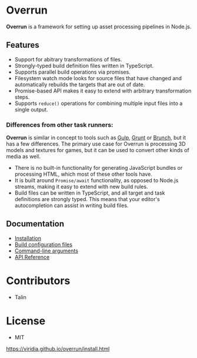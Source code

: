 # Overrun

**Overrun** is a framework for setting up asset processing pipelines in Node.js.

## Features

- Support for abitrary transformations of files.
- Strongly-typed build definition files written in TypeScript.
- Supports parallel build operations via promises.
- Filesystem watch mode looks for source files that have changed and automatically rebuilds
  the targets that are out of date.
- Promise-based API makes it easy to extend with arbitrary transformation steps.
- Supports `reduce()` operations for combining multiple input files into a single output.

### Differences from other task runners:

**Overrun** is similar in concept to tools such as [Gulp](https://gulpjs.com/),
[Grunt](https://gruntjs.com/) or [Brunch](https://brunch.io/), but it has a few
differences. The primary use case for Overrun is processing 3D models and textures for games, but
it can be used to convert other kinds of media as well.

- There is no built-in functionality for generating JavaScript bundles or processing HTML, which
  most of these other tools have.
- It is built around `Promise/await` functionality, as opposed to Node.js streams, making it easy
  to extend with new build rules.
- Build files can be written in TypeScript, and all target and task definitions are strongly
  typed. This means that your editor's autocompletion can assist in writing build files.

## Documentation

  * [Installation](https://viridia.github.io/overrun/install.html)
  * [Build configuration files](https://viridia.github.io/overrun/buildconfig.html)
  * [Command-line arguments](https://viridia.github.io/overrun/commandline.html)
  * [API Reference](https://viridia.github.io/overrun/api/modules/index.html)

# Contributors

* Talin

# License

* MIT

https://viridia.github.io/overrun/install.html
